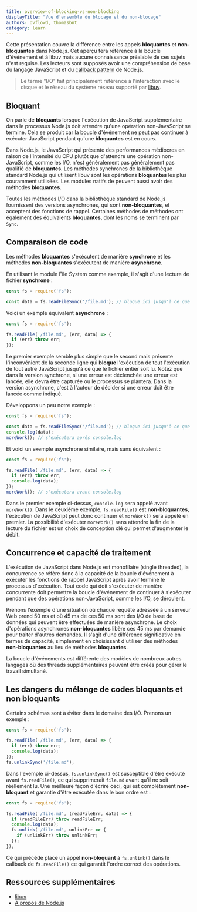 ```yaml
---
title: overview-of-blocking-vs-non-blocking
displayTitle: "Vue d'ensemble du blocage et du non-blocage"
authors: ovflowd, thomasbnt
category: learn
---
```


Cette présentation couvre la différence entre les appels **bloquantes** et **non-bloquantes** dans Node.js. Cet aperçu fera référence à la boucle d'événement et à libuv mais aucune connaissance préalable de ces sujets n'est requise. Les lecteurs sont supposés avoir une compréhension de base du langage JavaScript et du [callback pattern](/learn/javascript-asynchronous-programming-and-callbacks/) de Node.js.

> Le terme "I/O" fait principalement référence à l'interaction avec le disque et le réseau du système réseau supporté par [libuv](https://libuv.org/).

## Bloquant

On parle de **bloquants** lorsque l'exécution de JavaScript supplémentaire dans le processus Node.js doit attendre qu'une opération non-JavaScript se termine. Cela se produit
car la boucle d'événement ne peut pas continuer à exécuter JavaScript pendant qu'une
**bloquantes** est en cours.

Dans Node.js, le JavaScript qui présente des performances médiocres en raison de l'intensité du CPU plutôt que d'attendre une opération non-JavaScript, comme les I/O, n'est généralement pas généralement pas qualifié de **bloquantes**. Les méthodes synchrones de la bibliothèque standard Node.js qui utilisent libuv sont les opérations **bloquantes** les plus couramment utilisées. Les modules natifs de peuvent aussi avoir des méthodes **bloquantes**.

Toutes les méthodes I/O dans la bibliothèque standard de Node.js fournissent des versions
asynchrones, qui sont **non-bloquantes**, et acceptent des fonctions de rappel. Certaines méthodes de méthodes ont également des équivalents **bloquantes**, dont les noms se terminent par `Sync`.

## Comparaison de code

Les méthodes **bloquantes** s'exécutent de manière **synchrone** et les méthodes **non-bloquantes** s'exécutent de manière **asynchrone**.

En utilisant le module File System comme exemple, il s'agit d'une lecture de fichier **synchrone** :

```js
const fs = require('fs');

const data = fs.readFileSync('/file.md'); // bloque ici jusqu'à ce que le fichier soit lu
```

Voici un exemple équivalent **asynchrone** :

```js
const fs = require('fs');

fs.readFile('/file.md', (err, data) => {
  if (err) throw err;
});
```

Le premier exemple semble plus simple que le second mais présente l'inconvénient de la seconde ligne qui **bloque** l'exécution de tout l'exécution de tout autre JavaScript jusqu'à ce que le fichier entier soit lu. Notez que dans la version synchrone, si une erreur est déclenchée une erreur est lancée, elle devra être capturée ou le processus se plantera. Dans la version asynchrone, c'est à l'auteur de décider si une erreur doit être lancée comme indiqué.

Développons un peu notre exemple :

```js
const fs = require('fs');

const data = fs.readFileSync('/file.md'); // bloque ici jusqu'à ce que le fichier soit lu
console.log(data);
moreWork(); // s'exécutera après console.log
```

Et voici un exemple asynchrone similaire, mais sans équivalent :

```js
const fs = require('fs');

fs.readFile('/file.md', (err, data) => {
  if (err) throw err;
  console.log(data);
});
moreWork(); // s'exécutera avant console.log
```

Dans le premier exemple ci-dessus, `console.log` sera appelé avant `moreWork()`. Dans le deuxième exemple, `fs.readFile()` est **non-bloquantes**, l'exécution de JavaScript peut donc continuer et `moreWork()` sera appelé en premier. La possibilité d'exécuter `moreWork()` sans attendre la fin de la lecture du fichier est un choix de conception clé qui permet d'augmenter le débit.

## Concurrence et capacité de traitement

L'exécution de JavaScript dans Node.js est monofilaire (single threaded), la concurrence se réfère donc à la capacité de la boucle d'événement à exécuter les fonctions de rappel JavaScript après avoir terminé le processus d'exécution. Tout code qui doit s'exécuter de manière concurrente doit permettre la boucle d'événement de continuer à s'exécuter pendant que des opérations non-JavaScript, comme les I/O, se déroulent.

Prenons l'exemple d'une situation où chaque requête adressée à un serveur Web prend 50 ms et où 45 ms de ces 50 ms sont des I/O de base de données qui peuvent être effectuées de manière asynchrone. Le choix d'opérations asynchrones **non-bloquantes** libère ces 45 ms par demande pour traiter d'autres demandes. Il s'agit d'une différence significative en termes de capacité, simplement en choisissant d'utiliser des méthodes **non-bloquantes** au lieu de méthodes **bloquantes**. 

La boucle d'événements est différente des modèles de nombreux autres langages où des threads supplémentaires peuvent être créés pour gérer le travail simultané.

## Les dangers du mélange de codes bloquants et non bloquants

Certains schémas sont à éviter dans le domaine des I/O. Prenons un exemple :

```js
const fs = require('fs');

fs.readFile('/file.md', (err, data) => {
  if (err) throw err;
  console.log(data);
});
fs.unlinkSync('/file.md');
```

Dans l'exemple ci-dessus, `fs.unlinkSync()` est susceptible d'être exécuté avant `fs.readFile()`, ce qui supprimerait `file.md` avant qu'il ne soit réellement lu. Une meilleure façon d'écrire ceci, qui est complètement **non-bloquant** et garantie d'être exécutée dans le bon ordre est :

```js
const fs = require('fs');

fs.readFile('/file.md', (readFileErr, data) => {
  if (readFileErr) throw readFileErr;
  console.log(data);
  fs.unlink('/file.md', unlinkErr => {
    if (unlinkErr) throw unlinkErr;
  });
});
```

Ce qui précède place un appel **non-bloquant** à `fs.unlink()` dans le callback de `fs.readFile()` ce qui garantit l'ordre correct des opérations.

## Ressources supplémentaires

* [libuv](https://libuv.org/)
* [A propos de Node.js](/fr/about/)
